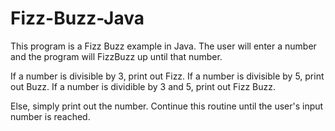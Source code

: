 # Fizz-Buzz-Java

This program is a Fizz Buzz example in Java.
The user will enter a number and the program will
  FizzBuzz up until that number.
 
If a number is divisible by 3, print out Fizz.
If a number is divisible by 5, print out Buzz.
If a number is dividible by 3 and 5, print out Fizz Buzz.
 
Else, simply print out the number. Continue this
  routine until the user's input number is reached.
